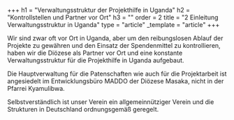 +++
h1 = "Verwaltungsstruktur der Projekthilfe in Uganda"
h2 = "Kontrollstellen und Partner vor Ort"
h3 = ""
order = 2
title = "2 Einleitung Verwaltungsstruktur in Uganda"
type = "article"
_template = "article"
+++

Wir sind zwar oft vor Ort in Uganda, aber um den reibungslosen Ablauf der Projekte zu gewähren und den Einsatz der Spendenmittel zu kontrollieren, haben wir die Diözese als Partner vor Ort und eine konstante Verwaltungsstruktur für die Projekthilfe in Uganda aufgebaut.

Die Hauptverwaltung für die Patenschaften wie auch für die Projektarbeit ist angesiedelt im Entwicklungsbüro MADDO der Diözese Masaka, nicht in der Pfarrei Kyamulibwa.

Selbstverständlich ist unser Verein ein allgemeinnütziger Verein und die Strukturen in Deutschland ordnungsgemäß geregelt.

